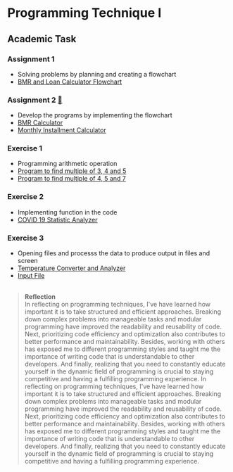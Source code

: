 # Programming Technique I
## Academic Task
### Assignment 1
- Solving problems by planning and creating a flowchart
- [BMR and Loan Calculator Flowchart](https://github.com/nawwarahauni/SEMESTER_1/blob/main/Programming%20Technique%20I/Coursework/Assignment%201.pdf) <br/>
### Assignment 2 [:round_pushpin:](https://github.com/nawwarahauni/SEMESTER_1/blob/main/Programming%20Technique%20I/Coursework/Assignment%202.pdf)
- Develop the programs by implementing the flowchart
- [BMR Calculator](https://github.com/nawwarahauni/SEMESTER_1/blob/main/Programming%20Technique%20I/Coursework/Assignment%202%20set%201.cpp)
- [Monthly Installment Calculator](https://github.com/nawwarahauni/SEMESTER_1/blob/main/Programming%20Technique%20I/Coursework/Assignment%202%20set%202.cpp)<br/>
### Exercise 1
- Programming arithmetic operation
- [Program to find multiple of 3, 4 and 5](https://github.com/nawwarahauni/SEMESTER_1/blob/main/Programming%20Technique%20I/Coursework/Exercise%201%20set%201.cpp)
- [Program to find multiple of 4, 5 and 7](https://github.com/nawwarahauni/SEMESTER_1/blob/main/Programming%20Technique%20I/Coursework/Exercise%201%20set%203.cpp)<br/>
### Exercise 2
- Implementing function in the code
- [COVID 19 Statistic Analyzer](https://github.com/nawwarahauni/SEMESTER_1/blob/main/Programming%20Technique%20I/Coursework/Exercise%202%20Function.cpp)<br/>
### Exercise 3
- Opening files and processs the data to produce output in files and screen
- [Temperature Converter and Analyzer](https://github.com/nawwarahauni/SEMESTER_1/blob/main/Programming%20Technique%20I/Coursework/Exercise%203%20Input%20Output.cpp)
- [Input File](https://github.com/nawwarahauni/SEMESTER_1/blob/main/Programming%20Technique%20I/Coursework/inputFile.txt)<br/><br/>
> <b>Reflection</b><br/>
In reflecting on programming techniques, I've have learned how important it is to take structured and efficient approaches. Breaking down complex problems into manageable tasks and modular programming have improved the readability and reusability of code. Next, prioritizing code efficiency and optimization also  contributes to better performance and maintainability. Besides, working with others has exposed me to different programming styles and taught me the importance of writing code that is understandable to other developers. And finally, realizing that you need to constantly educate yourself in the dynamic field of programming is crucial to staying competitive and having a fulfilling programming experience.
In reflecting on programming techniques, I've have learned how important it is to take structured and efficient approaches. Breaking down complex problems into manageable tasks and modular programming have improved the readability and reusability of code. Next, prioritizing code efficiency and optimization also  contributes to better performance and maintainability. Besides, working with others has exposed me to different programming styles and taught me the importance of writing code that is understandable to other developers. And finally, realizing that you need to constantly educate yourself in the dynamic field of programming is crucial to staying competitive and having a fulfilling programming experience.



